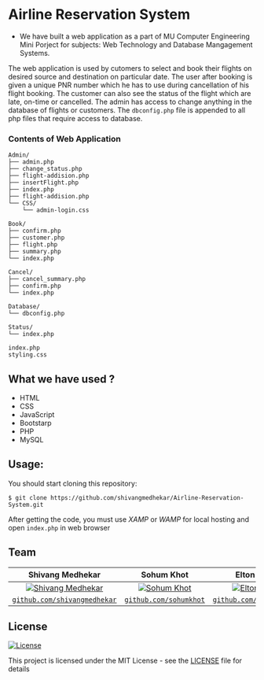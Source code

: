 # Airline Reservation System

- We have built a web application as a part of MU Computer Engineering Mini Porject for subjects: Web Technology and Database Mangagement Systems.

The web application is used by cutomers to select and book their flights on desired source and destination on particular date. The user after booking is given a unique PNR number which he has to use during cancellation of his flight booking. The customer can also see the status of the flight which are late, on-time or cancelled.
The admin has access to change anything in the database of flights or customers. 
The `dbconfig.php` file is appended to all php files that require access to database.


### Contents of Web Application
```
Admin/
├── admin.php
├── change_status.php
├── flight-addision.php
├── insertFlight.php
├── index.php
├── flight-addision.php
└── CSS/
    └── admin-login.css
    
Book/
├── confirm.php
├── customer.php
├── flight.php
├── summary.php
└── index.php

Cancel/
├── cancel_summary.php
├── confirm.php
└── index.php

Database/
└── dbconfig.php

Status/
└── index.php

index.php
styling.css

```

## What we have used ?
- HTML
- CSS
- JavaScript
- Bootstarp
- PHP
- MySQL

## Usage:

You should start cloning this repository:

    $ git clone https://github.com/shivangmedhekar/Airline-Reservation-System.git

After getting the code, you must use *XAMP* or *WAMP* for local hosting and open `index.php` in web browser


## Team
|  **Shivang Medhekar** | **Sohum Khot** |  **Elton Lemos** |
| :---: |:---:|:---:|
| [![Shivang Medhekar](https://avatars2.githubusercontent.com/u/69140290?s=200&u=5df35a82b6d2b6b7b876dfdc22d451c92d30a5c6&v=4)](https://github.com/shivangmedhekar)    | [![Sohum Khot](https://avatars0.githubusercontent.com/u/49232257?s=200&u=909a1b15cee566203a07ef8859148b6c508029d2&v=4)](https://github.com/sohumkhot) | [![Elton Lemos](https://media-exp1.licdn.com/dms/image/C5103AQFG2Cinmyjfbg/profile-displayphoto-shrink_200_200/0?e=1597276800&v=beta&t=RY6KFxrNbAhQeA-dB47A51HoFXjyEj7v1UHYnmAOPo4)](https://github.com/icefrostpeng) |
| <a href="https://github.com/shivangmedhekar" target="_blank">`github.com/shivangmedhekar`</a> | <a href="https://github.com/sohumkhot" target="_blank">`github.com/sohumkhot`</a> | <a href="https://github.com/icefrostpeng" target="_blank">`github.com/icefrostpeng`</a> | 

## License

[![License](http://img.shields.io/:license-mit-blue.svg?style=flat-square)](http://badges.mit-license.org)

This project is licensed under the MIT License - see the [LICENSE](LICENSE) file for details
